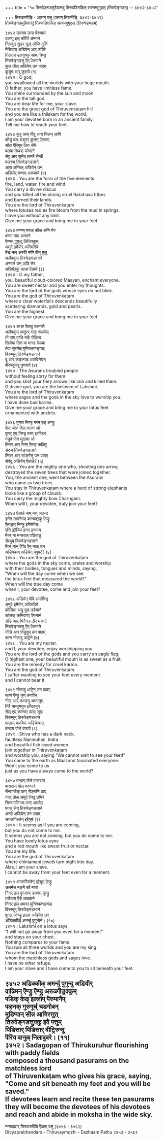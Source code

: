 +++
title = "१० तिरुवेङ्गडमुडैयानदु तिरुवडिगळिल् सरणम्बुगुदल् (तिरुवेङ्गडम्) -- ३४४२-३४५२"

+++
तिरुवाय्मॊऴि - आऱाम् पत्तु (पत्ताम् तिरुमॊऴि, ३४४२-३४५२)  
तिरुवेङ्गडमुडैयानदु तिरुवडिगळिल् सरणम्बुगुदल् (तिरुवेङ्गडम्)  

३४४२ उलगम् उण्ड पॆरुवाया  
उलप्पु इल् कीर्त्ति अम्माने  
निलवुम् सुडर् सूऴ् ऒळि मूर्त्ति  
नॆडियाय् अडियेन् आर् उयिरे  
तिलदम् उलगुक्कु आय् निण्ड्र  
तिरुवेङ्गडत्तु ऎम् पॆरुमाने  
कुल तॊल् अडियेन् उन पादम्  
कूडुम् आऱु कूऱाये (१)  
३४४२। O god,  
you swallowed all the worlds with your huge mouth.  
O father, you have limitless fame.  
You shine surrounded by the sun and moon.  
You are the tall god.  
You are dear life for me, your slave.  
You are the great god of Thiruvenkaṭam hill  
and you are like a thilakam for the world.  
I am your devotee born in an ancient family.  
Tell me how to reach your feet.  

३४४३ कूऱु आय् नीऱु आय् निलन् आगि  
कॊडु वल् असुरर् कुलम् ऎल्लाम्  
सीऱा ऎरियुम् तिरु नेमि  
वलवा तॆय्वक् कोमाने  
सेऱु आर् सुनैत् तामरै सॆन्दी  
मलरुम् तिरुवेङ्गडत्ताने  
आऱा अन्बिल् अडियेन् उन्  
अडिसेर् वण्णम् अरुळाये (२)  
३४४३। You are the form of the five elements  
fire, land, water. fire and wind.  
You carry a divine discus  
and you killed all the strong cruel Rakshasa tribes  
and burned their lands.  
You are the lord of Thiruvenkaṭam  
where lotuses red as fire bloom from the mud in springs.  
I love you without any limit.  
Give me your grace and bring me to your feet.  

३४४४ वण्णम् मरुळ् कॊळ् अणि मेग  
वण्णा माय अम्माने  
ऎण्णम् पुगुन्दु तित्तिक्कुम्  
अमुदे इमैयोर् अदिबदिये  
तॆळ् नल् अरुवि मणि पॊन् मुत्तु  
अलैक्कुम् तिरुवेङ्गडत्ताने  
अण्णले उन् अडि सेर  
अडियेऱ्‌कु आआ ऎन्नाये (३)  
३४४४। O my father,  
you, beautiful cloud-colored Maayan, enchant everyone.  
You are sweet nectar and you enter my thoughts.  
You are the lord of the gods whose eyes do not blink.  
You are the god of Thiruvenkaṭam  
where a clear waterfalls descends beautifully  
scattering diamonds, gold and pearls.  
You are the highest.  
Give me your grace and bring me to your feet.  

३४४५ आआ ऎन्नादु उलगत्तै  
अलैक्कुम् असुरर् वाऴ् नाळ्मेल्  
ती वाय् वाळि मऴै पॊऴिन्द  
सिलैया तिरु मा मगळ् केळ्वा  
तेवा सुरर्गळ् मुनिक्कणङ्गळ्  
विरुम्बुम् तिरुवेङ्गडत्ताने  
पू आर् कऴल्गळ् अरुविनैयेन्  
पॊरुन्दुमाऱु पुणराये (४)  
३४४५। The Asurans troubled people  
without feeling sorry for them  
and you shot your fiery arrows like rain and killed them.  
O divine god, you are the beloved of Lakshmi.  
You are the lord of Thiruvenkaṭam  
where sages and the gods in the sky love to worship you.  
I have done bad karma.  
Give me your grace and bring me to your lotus feet  
ornamented with anklets.  

३४४६ पुणरा निण्ड्र मरम् एऴ् अण्ड्रु  
ऎय्द ऒरु विल् वलवा ओ  
पुणर् एय् निण्ड्र मरम् इरण्डिन्  
नडुवे पोन मुदल्वा ओ  
तिणर् आर् मेगम् ऎनक् कळिऱु  
सेरुम् तिरुवेङ्गडत्ताने  
तिणर् आर् सार्ङ्गत्तु उन पादम्  
सेर्वदु अडियेन् ऎन्नाळे? (५)  
३४४६। You are the mighty one who, shooting one arrow,  
destroyed the seven trees that were joined together.  
You, the ancient one, went between the Asurans  
who came as two trees.  
You stay in Thiruvenkaṭam where a herd of strong elephants  
looks like a group of clouds.  
You carry the mighty bow Charngam.  
When will I, your devotee, truly join your feet?  

३४४७ ऎन्नाळे नाम् मण् अळन्द  
इणैत् तामरैगळ् काण्बदऱ्‌कु ऎण्ड्रु  
ऎन्नाळुम् निण्ड्रु इमैयोर्गळ्  
एत्ति इऱैञ्जि इनम् इनमाय्  
मॆय्न् ना मनत्ताल् वऴिबाडु  
सॆय्युम् तिरुवेङ्गडत्ताने  
मॆय्न् नान् ऎय्दि ऎन् नाळ् उन्  
अडिक्कण् अडियेन् मेवुवदे? (६)  
३४४७। You are the god of Thiruvenkaṭam  
where the gods in the sky come, praise and worship  
with their bodies, tongues and minds, saying,  
"When will the day come when we see  
the lotus feet that measured the world?"  
When will the true day come  
when I, your devotee, come and join your feet?  

३४४८ अडियेन् मेवि अमर्गिण्ड्र  
अमुदे इमैयोर् अदिबदिये  
कॊडिया अडु पुळ् उडैयाने  
कोलक् कनिवाय्प् पॆरुमाने  
सॆडि आर् विनैगळ् तीर् मरुन्दे  
तिरुवेङ्गडत्तु ऎम् पॆरुमाने  
नॊडि आर् पॊऴुदुम् उन पादम्  
काण नोलादु आट्रेने (७)  
३४४८। You are my nectar.  
and I, your devotee, enjoy worshipping you.  
You are the lord of the gods and you carry an eagle flag.  
O highest one, your beautiful mouth is as sweet as a fruit.  
You are the remedy for cruel karma.  
You are the god of Thiruvenkaṭam.  
I suffer wanting to see your feet every moment  
and I cannot bear it.  

३४४९ नोलादु आट्रेन् उन पादम्  
काण ऎण्ड्रु नुण् उणर्विन्  
नील् आर् कण्डत्तु अम्मानुम्  
निऱै नान्मुगनुम् इन्दिरनुम्  
सेल् एय् कण्णार् पलर् सूऴ  
विरुम्बुम् तिरुवेङ्गडत्ताने  
मालाय् मयक्कि अडियेन्बाल्  
वन्दाय् पोले वाराये (८)  
३४४९। Shiva who has a dark neck,  
faultless Nanmuhan, Indra  
and beautiful fish-eyed women  
join together in Thiruvenkaṭam  
and worship you, saying "We cannot wait to see your feet!"  
You came to the earth as Maal and fascinated everyone.  
Won’t you come to us  
just as you have always come to the world?  

३४५० वन्दाय् पोले वारादाय्  
वारादाय् पोल् वरुवाने  
सॆन्दामरैक् कण् सॆङ्गनि वाय्  
नाल् तोळ् अमुदे ऎनदु उयिरे  
सिन्दामणिगळ् पगर् अल्लैप्  
पगल् सॆय् तिरुवेङ्गडत्ताने  
अन्दो अडियेन् उन पादम्  
अगलगिल्लेन् इऱैयुमे (९)  
३४५०। It seems as if you are coming,  
but you do not come to me.  
It seems you are not coming, but you do come to me.  
You have lovely lotus eyes  
and a red mouth like sweet fruit or nectar.  
You are my life.  
You are the god of Thiruvenkaṭam  
where chintamaṇi jewels turn night into day.  
Alas, I am your slave.  
I cannot be away from your feet even for a moment.  

३४५१ अगलगिल्लेन् इऱैयुम् ऎण्ड्रु  
अलर्मेल् मङ्गै उऱै मार्बा  
निगर् इल् पुगऴाय् उलगम् मूण्ड्रु  
उडैयाय् ऎन्नै आळ्वाने  
निगर् इल् अमरर् मुनिक्कणङ्गळ्  
विरुम्बुम् तिरुवेङ्गडत्ताने  
पुगल् ऒण्ड्रु इल्ला अडियेन् उन्  
अडिक्कीऴ् अमर्न्दु पुगुन्देने। (१०)  
३४५१। Lakshmi on a lotus says,  
"I will not go away from you even for a moment"  
and stays on your chest.  
Nothing compares to your fame.  
You rule all three worlds and you are my king.  
You are the lord of Thiruvenkaṭam  
whom the matchless gods and sages love.  
I have no other refuge.  
I am your slave and I have come to you to sit beneath your feet.  

३४५२ अडिक्कीऴ् अमर्न्दु पुगुन्दु अडियीर्  
वाऴ्मिन् ऎण्ड्रु ऎण्ड्रु अरुळ्गॊडुक्कुम्  
पडिक् केऴ् इल्लाप् पॆरुमानैप्  
पऴनक् गुरुगूर्च् चडगोबन्  
मुडिप्पान् सॊन्न आयिरत्तुत्  
तिरुवेङ्गडत्तुक्कु इवै पत्तुम्  
पिडित्तार् पिडित्तार् वीट्रिरुन्दु  
पॆरिय वानुळ् निलावुवरे। (११)  
३४५२। Sadagopan of Thirukuruhur flourishing with paddy fields  
composed a thousand pasurams on the matchless lord  
of Thiruvenkaṭam who gives his grace, saying,  
"Come and sit beneath my feet and you will be saved."  
If devotees learn and recite these ten pasurams  
they will become the devotees of his devotees  
and reach and abide in moksha in the wide sky.  
-------------  
नम्माऴ्वार् तिरुवाय्मॊऴि ऎऴाम् पत्तु (३४५३ - ३५६२)  
Divyaprabhandam - Thiruvaymozhi - Eezhaam Pathu ३४५३ - ३५६२  
